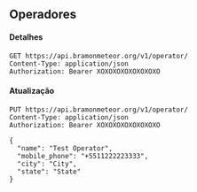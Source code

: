 ## Operadores

#### Detalhes

```http request
GET https://api.bramonmeteor.org/v1/operator/
Content-Type: application/json
Authorization: Bearer XOXOXOXOXOXOXOXO
```

#### Atualização

```http request
PUT https://api.bramonmeteor.org/v1/operator/
Content-Type: application/json
Authorization: Bearer XOXOXOXOXOXOXOXO

{
  "name": "Test Operator",
  "mobile_phone": "+5511222223333",
  "city": "City",
  "state": "State"
}
```
